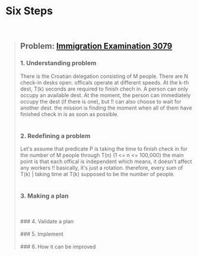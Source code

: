 # Six Steps
<br />

> ## Problem: [Immigration Examination 3079](https://www.acmicpc.net/problem/3079)
>
> ### 1. Understanding problem
>  There is the Croatian delegation consisting of M people. There are N check-in desks open.
  officals operate at different speeds. At the k-th dest, T(k) seconds are required to finish chech in.
  A person can only occupy an available dest. At the moment, the person can immediately occupy the dest
  (if there is one), but !! can also choose to wait for another dest. the mission is finding the moment
  when all of them have finished check in is as soon as possible.
> <br />
> <br />
> ### 2. Redefining a problem
>  Let's assume that predicate P is taking the time to finish check in for the number of M people through T(n) (1 <= n <= 100,000)
  the main point is that each offical is independent which means, it doesn't affect any workers !! 
  basically, it's just a rotation. therefore, every sum of T(k) | taking time at T(k) supposed to be the number of people.
> <br />
> <br />
> ### 3. Making a plan
>
> <br />
> <br />
> ### 4. Validate a plan
>
> <br />
> <br />
> ### 5. Implement
>
> <br /> 
> <br />
> ### 6. How it can be improved
>
>
>

